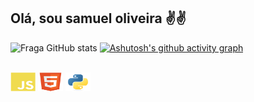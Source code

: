 

## Olá, sou samuel oliveira ✌️✌️
![Fraga GitHub stats](https://github-readme-stats.vercel.app/api?username=samsaxmusic&show_icons=true&theme=chartreuse-dark&count_private=true)
[![Ashutosh's github activity graph](https://github-readme-activity-graph.cyclic.app/graph?username=samsaxmusic&bg_color=0d0d0d&color=1bf90b&line=04f62c&point=faf9f9&area=true&hide_border=true)](https://github.com/ashutosh00710/github-readme-activity-graph)


<div style="display: inline_block"><br>
  <img align="center" alt="Rafa-Js" height="30" width="40" src="https://raw.githubusercontent.com/devicons/devicon/master/icons/javascript/javascript-plain.svg">
  
  
  <img align="center" alt="Rafa-HTML" height="30" width="40" src="https://raw.githubusercontent.com/devicons/devicon/master/icons/html5/html5-original.svg">
  
  <img align="center" alt="Rafa-Python" height="30" width="40" src="https://raw.githubusercontent.com/devicons/devicon/master/icons/python/python-original.svg">
  
  
</div>
  
  
